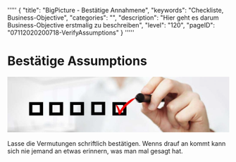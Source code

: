 '''''
{
"title": "BigPicture - Bestätige Annahmene",
"keywords": "Checkliste, Business-Objective",
"categories": "",
"description": "Hier geht es darum Business-Objective erstmalig zu beschreiben",
"level": "120",
"pageID": "07112020200718-VerifyAssumptions"
}
'''''

<h1>Bestätige Assumptions</h1>

![BannerChecklist](./../imgs/2020-11-19-08-20-02.png)


Lasse die Vermutungen schriftlich bestätigen. Wenns drauf an kommt kann sich nie jemand an etwas erinnern, was man mal gesagt hat. 